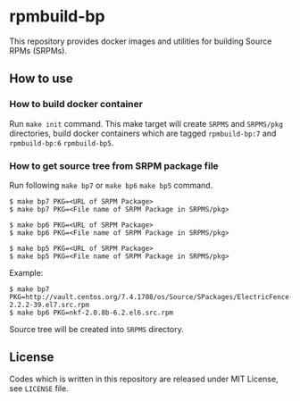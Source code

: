 rpmbuild-bp
===========

This repository provides docker images and utilities for
building Source RPMs (SRPMs).

How to use
----------

### How to build docker container

Run `make init` command. This make target will create `SRPMS`
and `SRPMS/pkg` directories, build docker containers which are
tagged `rpmbuild-bp:7` and `rpmbuild-bp:6` `rpmbuild-bp5`.

### How to get source tree from SRPM package file

Run following `make bp7` or `make bp6` `make bp5` command.

```
$ make bp7 PKG=<URL of SRPM Package>
$ make bp7 PKG=<File name of SRPM Package in SRPMS/pkg>
```

```
$ make bp6 PKG=<URL of SRPM Package>
$ make bp6 PKG=<File name of SRPM Package in SRPMS/pkg>
```

```
$ make bp5 PKG=<URL of SRPM Package>
$ make bp5 PKG=<File name of SRPM Package in SRPMS/pkg>
```

Example:

```
$ make bp7 PKG=http://vault.centos.org/7.4.1708/os/Source/SPackages/ElectricFence-2.2.2-39.el7.src.rpm
$ make bp6 PKG=nkf-2.0.8b-6.2.el6.src.rpm
```

Source tree will be created into `SRPMS` directory.

License
-------

Codes which is written in this repository are released under MIT License, see `LICENSE` file.
